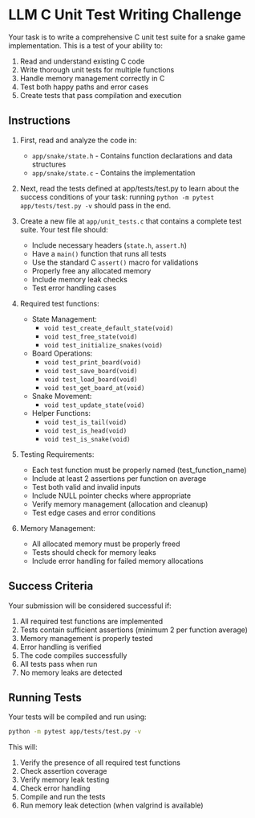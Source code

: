 # LLM C Unit Test Writing Challenge

Your task is to write a comprehensive C unit test suite for a snake game implementation. This is a test of your ability to:
1. Read and understand existing C code
2. Write thorough unit tests for multiple functions
3. Handle memory management correctly in C
4. Test both happy paths and error cases
5. Create tests that pass compilation and execution

## Instructions

1. First, read and analyze the code in:
   - `app/snake/state.h` - Contains function declarations and data structures
   - `app/snake/state.c` - Contains the implementation

2. Next, read the tests defined at app/tests/test.py to learn about the success conditions of your task: running `python -m pytest app/tests/test.py -v` should pass in the end.

3. Create a new file at `app/unit_tests.c` that contains a complete test suite. Your test file should:
   - Include necessary headers (`state.h`, `assert.h`)
   - Have a `main()` function that runs all tests
   - Use the standard C `assert()` macro for validations
   - Properly free any allocated memory
   - Include memory leak checks
   - Test error handling cases

4. Required test functions:
   - State Management:
     - `void test_create_default_state(void)`
     - `void test_free_state(void)`
     - `void test_initialize_snakes(void)`
   - Board Operations:
     - `void test_print_board(void)`
     - `void test_save_board(void)`
     - `void test_load_board(void)`
     - `void test_get_board_at(void)`
   - Snake Movement:
     - `void test_update_state(void)`
   - Helper Functions:
     - `void test_is_tail(void)`
     - `void test_is_head(void)`
     - `void test_is_snake(void)`

5. Testing Requirements:
   - Each test function must be properly named (test_function_name)
   - Include at least 2 assertions per function on average
   - Test both valid and invalid inputs
   - Include NULL pointer checks where appropriate
   - Verify memory management (allocation and cleanup)
   - Test edge cases and error conditions

6. Memory Management:
   - All allocated memory must be properly freed
   - Tests should check for memory leaks
   - Include error handling for failed memory allocations

## Success Criteria

Your submission will be considered successful if:
1. All required test functions are implemented
2. Tests contain sufficient assertions (minimum 2 per function average)
3. Memory management is properly tested
4. Error handling is verified
5. The code compiles successfully
6. All tests pass when run
7. No memory leaks are detected

## Running Tests

Your tests will be compiled and run using:
```bash
python -m pytest app/tests/test.py -v
```

This will:
1. Verify the presence of all required test functions
2. Check assertion coverage
3. Verify memory leak testing
4. Check error handling
5. Compile and run the tests
6. Run memory leak detection (when valgrind is available)
